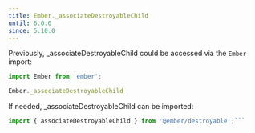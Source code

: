 ```yaml
---
title: Ember._associateDestroyableChild
until: 6.0.0
since: 5.10.0
---
```



Previously, _associateDestroyableChild could be accessed via the `Ember` import:
```js
import Ember from 'ember';

Ember._associateDestroyableChild

```

 If needed, _associateDestroyableChild can be imported:
```js
import { associateDestroyableChild } from '@ember/destroyable';```
